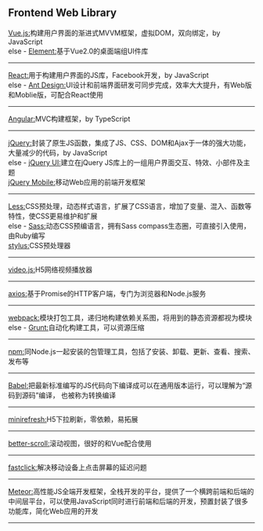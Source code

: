 Frontend Web Library
----------------------------------------------------------------------
[Vue.js:](https://github.com/vuejs/vue)构建用户界面的渐进式MVVM框架，虚拟DOM，双向绑定，by JavaScript<br>
else - [Element:](https://github.com/ElemeFE/element)基于Vue2.0的桌面端组UI件库<br>

----------------------------------------------------------------------
[React:](https://github.com/facebook/react)用于构建用户界面的JS库，Facebook开发，by JavaScript<br>
else - [Ant Design:](https://github.com/ant-design/ant-design)UI设计和前端界面研发可同步完成，效率大大提升，有Web版和Moblie版，可配合React使用<br>

----------------------------------------------------------------------
[Angular:](https://github.com/angular/angular)MVC构建框架，by TypeScript<br>

----------------------------------------------------------------------
[jQuery:](https://github.com/jquery/jquery)封装了原生JS函数，集成了JS、CSS、DOM和Ajax于一体的强大功能，大量减少的代码，by JavaScript<br>
else - [jQuery UI:](https://github.com/jquery/jquery-ui)建立在jQuery JS库上的一组用户界面交互、特效、小部件及主题<br>
[jQuery Mobile:](https://github.com/jquery/jquery-mobile)移动Web应用的前端开发框架<br>

----------------------------------------------------------------------
[Less:](https://github.com/less/less.js)CSS预处理，动态样式语言，扩展了CSS语言，增加了变量、混入、函数等特性，使CSS更易维护和扩展<br>
else - [Sass:](https://github.com/sass/node-sass)动态CSS预编语言，拥有Sass compass生态圈，可直接引入使用，由Ruby编写<br>
[stylus:](https://github.com/stylus/stylus)CSS预处理器<br>

----------------------------------------------------------------------
[video.js:](https://github.com/videojs/video.js)H5网络视频播放器<br>

----------------------------------------------------------------------
[axios:](https://github.com/axios/axios)基于Promise的HTTP客户端，专门为浏览器和Node.js服务<br>

----------------------------------------------------------------------

[webpack:](https://github.com/webpack/webpack)模块打包工具，递归地构建依赖关系图，将用到的静态资源都视为模块<br>
else - [Grunt:](https://github.com/gruntjs/grunt)自动化构建工具，可以资源压缩<br>

----------------------------------------------------------------------

[npm:](https://github.com/npm/cli)同Node.js一起安装的包管理工具，包括了安装、卸载、更新、查看、搜索、发布等<br>

----------------------------------------------------------------------

[Babel:](https://github.com/babel/babel)把最新标准编写的JS代码向下编译成可以在通用版本运行，可以理解为“源码到源码”编译， 也被称为转换编译<br>

----------------------------------------------------------------------

[minirefresh:](https://github.com/minirefresh/minirefresh)H5下拉刷新，零依赖，易拓展<br>

----------------------------------------------------------------------

[better-scroll:](https://github.com/ustbhuangyi/better-scroll)滚动视图，很好的和Vue配合使用<br>

----------------------------------------------------------------------

[fastclick:](https://github.com/ftlabs/fastclick)解决移动设备上点击屏幕的延迟问题<br>

----------------------------------------------------------------------

[Meteor:](https://github.com/meteor/meteor)高性能JS全端开发框架，全栈开发的平台，提供了一个横跨前端和后端的中间层平台，可以使用JavaScript同时进行前端和后端的开发，预置封装了很多功能库，简化Web应用的开发<br>

----------------------------------------------------------------------



